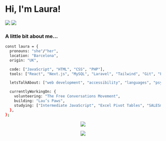 
# Hi, I'm Laura! 

[![](https://img.shields.io/badge/-laura--artaza-blue?logo=linkedin)](https://www.linkedin.com/in/laura-artaza/)
[![](https://img.shields.io/badge/-lolamindi-EA4AAA?logo=github)](https://github.com/lolamindi)    

 ### A little bit about me...

```bash
const laura = {
  pronouns: "she"/"her",
  location: "Barcelona",
  origin: "UK",

  code: ["JavaScript", "HTML", "CSS", "PHP"],
  tools: ["React", "Next.js", "MySQL", "Laravel", "Tailwind", "Git", "Figma"],

  letsTalkAbout: ["web development", "accessibility", "languages", "psychology", "books"],

  currentlyWorkingOn: {
    volunteering: "The Free Conversations Movement",
    building: "Lau’s Paws",
    studying: ["Intermediate JavaScript", "Excel Pivot Tables", "SALESmanago Database Segmentation"]
  },
};
```

</div>

<div align="center">

![](https://github-readme-streak-stats.herokuapp.com/?user=lolamindi&theme=default&hide_border=false&ring=pink&fire=pink&currStreakLabel=pink&border=ff69b4)

![](https://github-readme-activity-graph.vercel.app/graph?username=lolamindi&bg_color=ffffff&color=9e4c98&line=9e4c98&point=403d3d&area=true&hide_border=false)




</div>
